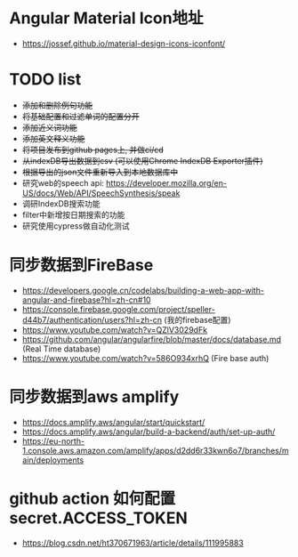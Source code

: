 # Angular Material Icon地址
 - https://jossef.github.io/material-design-icons-iconfont/


# TODO list
- ~~添加和删除例句功能~~
- ~~将基础配置和过滤单词的配置分开~~
- ~~添加近义词功能~~
- ~~添加英文释义功能~~
- ~~将项目发布到github pages上, 并做ci/cd~~
- ~~从indexDB导出数据到csv (可以使用Chrome IndexDB Exporter插件)~~ 
- ~~根据导出的json文件重新导入到本地数据库中~~
- 研究web的speech api: https://developer.mozilla.org/en-US/docs/Web/API/SpeechSynthesis/speak
- 调研IndexDB搜索功能
- filter中新增按日期搜索的功能
- 研究使用cypress做自动化测试

# 同步数据到FireBase
- https://developers.google.cn/codelabs/building-a-web-app-with-angular-and-firebase?hl=zh-cn#10
- https://console.firebase.google.com/project/speller-d44b7/authentication/users?hl=zh-cn (我的firebase配置)
- https://www.youtube.com/watch?v=QZlV3029dFk
- https://github.com/angular/angularfire/blob/master/docs/database.md (Real Time database)
- https://www.youtube.com/watch?v=586O934xrhQ (Fire base auth)

# 同步数据到aws amplify
 - https://docs.amplify.aws/angular/start/quickstart/
 - https://docs.amplify.aws/angular/build-a-backend/auth/set-up-auth/
 - https://eu-north-1.console.aws.amazon.com/amplify/apps/d2dd6r33kwn6o7/branches/main/deployments

# github action 如何配置secret.ACCESS_TOKEN
- https://blog.csdn.net/ht370671963/article/details/111995883

